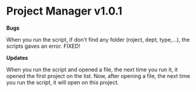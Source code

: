 # Project Manager v1.0.1
    
  <b>Bugs</b>
  
  When you run the script, if don't find any folder (roject, dept, type,...), the scripts gaves an error. FIXED!
  
  <b>Updates</b>
  
  When you run the script and opened a file, the next time you run it, it opened the first project on the list. Now, after opening a file, the next time you run the script, it will open on this project.
